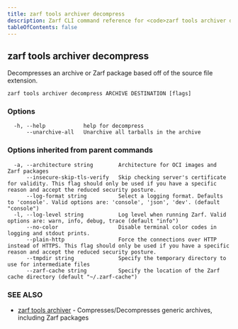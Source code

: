 ```yaml
---
title: zarf tools archiver decompress
description: Zarf CLI command reference for <code>zarf tools archiver decompress</code>.
tableOfContents: false
---
```


<!-- Page generated by Zarf; DO NOT EDIT -->

## zarf tools archiver decompress

Decompresses an archive or Zarf package based off of the source file extension.

```
zarf tools archiver decompress ARCHIVE DESTINATION [flags]
```

### Options

```
  -h, --help            help for decompress
      --unarchive-all   Unarchive all tarballs in the archive
```

### Options inherited from parent commands

```
  -a, --architecture string        Architecture for OCI images and Zarf packages
      --insecure-skip-tls-verify   Skip checking server's certificate for validity. This flag should only be used if you have a specific reason and accept the reduced security posture.
      --log-format string          Select a logging format. Defaults to 'console'. Valid options are: 'console', 'json', 'dev'. (default "console")
  -l, --log-level string           Log level when running Zarf. Valid options are: warn, info, debug, trace (default "info")
      --no-color                   Disable terminal color codes in logging and stdout prints.
      --plain-http                 Force the connections over HTTP instead of HTTPS. This flag should only be used if you have a specific reason and accept the reduced security posture.
      --tmpdir string              Specify the temporary directory to use for intermediate files
      --zarf-cache string          Specify the location of the Zarf cache directory (default "~/.zarf-cache")
```

### SEE ALSO

* [zarf tools archiver](/commands/zarf_tools_archiver/)	 - Compresses/Decompresses generic archives, including Zarf packages

